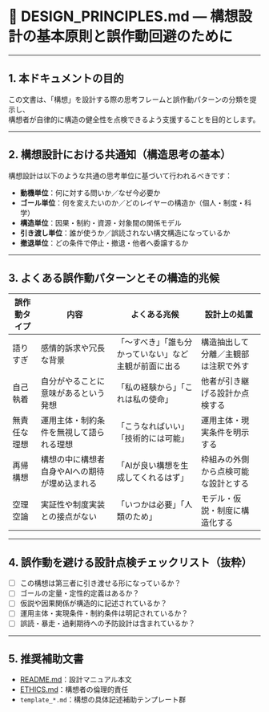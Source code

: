 # 🧩 DESIGN_PRINCIPLES.md ― 構想設計の基本原則と誤作動回避のために

---

## 1. 本ドキュメントの目的

この文書は、「構想」を設計する際の思考フレームと誤作動パターンの分類を提示し、  
構想者が自律的に構造の健全性を点検できるよう支援することを目的とします。

---

## 2. 構想設計における共通知（構造思考の基本）

構想設計は以下のような共通の思考単位に基づいて行われるべきです：

- **動機単位**：何に対する問いか／なぜ今必要か
- **ゴール単位**：何を変えたいのか／どのレイヤーの構造か（個人・制度・科学）
- **構造単位**：因果・制約・資源・対象間の関係モデル
- **引き渡し単位**：誰が使うか／誤読されない構文構造になっているか
- **撤退単位**：どの条件で停止・撤退・他者へ委譲するか

---

## 3. よくある誤作動パターンとその構造的兆候

| 誤作動タイプ | 内容 | よくある兆候 | 設計上の処置 |
|--------------|------|----------------|------------------|
| 語りすぎ     | 感情的訴求や冗長な背景 | 「〜すべき」「誰も分かっていない」など主観が前面に出る | 構造抽出して分離／主観部は注釈で外す |
| 自己執着     | 自分がやることに意味があるという発想 | 「私の経験から」「これは私の使命」 | 他者が引き継げる設計か点検する |
| 無責任な理想 | 運用主体・制約条件を無視して語られる理想 | 「こうなればいい」「技術的には可能」 | 運用主体・現実条件を明示する |
| 再帰構想     | 構想の中に構想者自身やAIへの期待が埋め込まれる | 「AIが良い構想を生成してくれるはず」 | 枠組みの外側から点検可能な設計とする |
| 空理空論     | 実証性や制度実装との接点がない | 「いつかは必要」「人類のため」 | モデル・仮説・制度に構造化する |

---

## 4. 誤作動を避ける設計点検チェックリスト（抜粋）

- [ ] この構想は第三者に引き渡せる形になっているか？
- [ ] ゴールの定量・定性的定義はあるか？
- [ ] 仮説や因果関係が構造的に記述されているか？
- [ ] 運用主体・実現条件・制約条件は明記されているか？
- [ ] 誤読・暴走・過剰期待への予防設計は含まれているか？

---

## 5. 推奨補助文書

- [README.md](../README.md)：設計マニュアル本文
- [ETHICS.md](./ETHICS.md)：構想者の倫理的責任
- `template_*.md`：構想の具体記述補助テンプレート群

